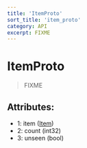 ```yaml
---
title: 'ItemProto'
sort_title: 'item_proto'
category: API
excerpt: FIXME
---
```


# ItemProto

> FIXME

## Attributes:

- 1: item ([Item](../../enums/Item/))
- 2: count (int32)
- 3: unseen (bool)
